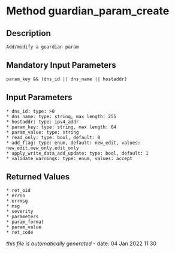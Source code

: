 # Method guardian_param_create

## Description
	Add/modify a guardian param

## Mandatory Input Parameters
	param_key && (dns_id || dns_name || hostaddr)

## Input Parameters
	* dns_id: type: >0
	* dns_name: type: string, max length: 255
	* hostaddr: type: ipv4_addr
	* param_key: type: string, max length: 64
	* param_value: type: string
	* read_only: type: bool, default: 0
	* add_flag: type: enum, default: new_edit, values: new_edit,new_only,edit_only
	* apply_write_data_add_update: type: bool, default: 1
	* validate_warnings: type: enum, values: accept

## Returned Values
	* ret_oid
	* errno
	* errmsg
	* msg
	* severity
	* parameters
	* param_format
	* param_value
	* ret_code


*this file is automatically generated* - date: 04 Jan 2022 11:30